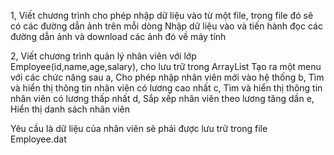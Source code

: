 1, Viết chương trình cho phép nhập dữ liệu vào từ một file, trong file đó sẽ có các đường dẫn ảnh trên mỗi dòng 
   Nhập dữ liệu vào và tiến hành đọc các đường dẫn ảnh và download các ảnh đó về máy tính

2, Viết chương trình quản lý nhân viên với lớp Employee(id,name,age,salary), cho lưu trữ trong ArrayList
   Tạo ra một menu với các chức năng sau
   a, Cho phép nhập nhân viên mới vào hệ thống
   b, Tìm và hiển thị thông tin nhân viên có lương cao nhất
   c, Tìm và hiển thị thông tin nhân viên có lương thấp nhất
   d, Sắp xếp nhân viên theo lương tăng dần 
   e, Hiển thị danh sách nhân viên

Yêu cầu là dữ liệu của nhân viên sẽ phải được lưu trữ trong file Employee.dat